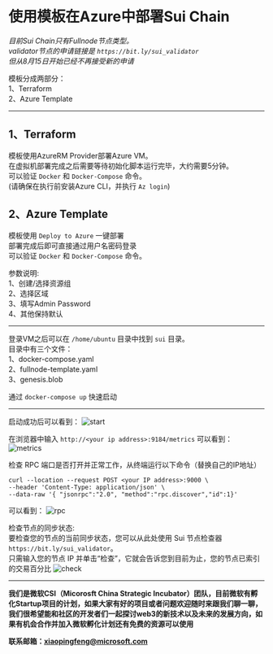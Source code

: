 # 使用模板在Azure中部署Sui Chain

*目前Sui Chain只有Fullnode节点类型。<br> validator节点的申请链接是 `https://bit.ly/sui_validator` <br> 但从8月15日开始已经不再接受新的申请*

模板分成两部分：<br>1、Terraform<br>2、Azure Template<br>

---


## 1、Terraform 

模板使用AzureRM Provider部署Azure VM。 <br>在虚拟机部署完成之后需要等待初始化脚本运行完毕，大约需要5分钟。 <br>可以验证 `Docker` 和 `Docker-Compose` 命令。 <br> (请确保在执行前安装Azure CLI，并执行 `Az login`) <br>

## 2、Azure Template

模板使用 `Deploy to Azure` 一键部署 <br>部署完成后即可直接通过用户名密码登录 <br>可以验证 `Docker` 和 `Docker-Compose` 命令。 <br>  

参数说明: <br>1、创建/选择资源组 <br>2、选择区域 <br>3、填写Admin Password <br>4、其他保持默认 <br>

---

登录VM之后可以在 `/home/ubuntu` 目录中找到 `sui` 目录。 <br>目录中有三个文件：<br>1、docker-compose.yaml <br>2、fullnode-template.yaml <br>3、genesis.blob <br>

通过 `docker-compose up` 快速启动 <br>

---

启动成功后可以看到：
![start](ARM/pictures/start.png)

在浏览器中输入 `http://<your ip address>:9184/metrics` 可以看到：
![metrics](ARM/pictures/metrics.png)

检查 RPC 端口是否打开并正常工作，从终端运行以下命令（替换自己的IP地址）
~~~ shell
curl --location --request POST <your IP address>:9000 \
--header 'Content-Type: application/json' \
--data-raw '{ "jsonrpc":"2.0", "method":"rpc.discover","id":1}'
~~~

可以看到：
![rpc](ARM/pictures/rpc.png)

检查节点的同步状态: <br>要检查您的节点的当前同步状态，您可以从此处使用 Sui 节点检查器 `https://bit.ly/sui_validator`。<br>只需输入您的节点 IP 并单击“检查”，它就会告诉您到目前为止，您的节点已索引的交易百分比
![check](ARM/pictures/check.png)

---
**<p>我们是微软CSI（Micorosft China Strategic Incubator）团队，目前微软有孵化Startup项目的计划，如果大家有好的项目或者问题欢迎随时来跟我们聊一聊，我们很希望能和社区的开发者们一起探讨web3的新技术以及未来的发展方向，如果有机会合作并加入微软孵化计划还有免费的资源可以使用</p>**

**<p>联系邮箱：xiaopingfeng@microsoft.com</p>**